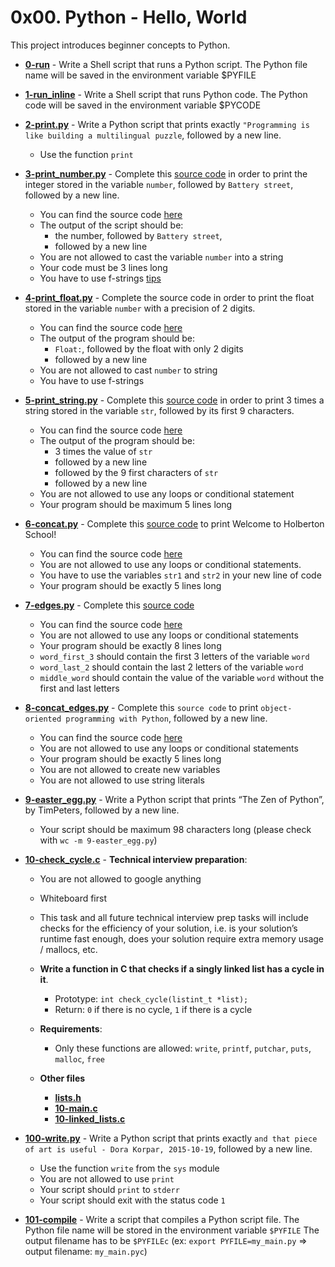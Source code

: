# 0x00. Python - Hello, World
This project introduces beginner concepts to Python.

* **[0-run](./0-run)** - Write a Shell script that runs a Python script.
The Python file name will be saved in the environment variable $PYFILE

* **[1-run_inline](./1-run_inline)** - Write a Shell script that runs Python code.
The Python code will be saved in the environment variable $PYCODE

* **[2-print.py](./2-print.py)** - Write a Python script that prints exactly `"Programming is like building a multilingual puzzle`, followed by a new line.
	* Use the function `print`

* **[3-print_number.py](./3-print_number.py)** - Complete this [source code](https://github.com/alx-tools/0x00.py/blob/master/3-print_number.py) in order to print the integer stored in the variable `number`, followed by `Battery street`, followed by a new line.
	* You can find the source code [here](https://github.com/alx-tools/0x00.py/blob/master/3-print_number.py)
	* The output of the script should be:
		* the number, followed by `Battery street`,
		* followed by a new line
	* You are not allowed to cast the variable `number` into a string
	* Your code must be 3 lines long
	* You have to use f-strings [tips](https://realpython.com/python-f-strings/)

* **[4-print_float.py](./4-print_float.py)** - Complete the source code in order to print the float stored in the variable `number` with a precision of 2 digits.
	* You can find the source code [here](https://github.com/alx-tools/0x00.py/blob/master/4-print_float.py)
	* The output of the program should be:
		* `Float:`, followed by the float with only 2 digits
		* followed by a new line
	* You are not allowed to cast `number` to string
	* You have to use f-strings

* **[5-print_string.py](./5-print_string.py)** - Complete this [source code](https://github.com/alx-tools/0x00.py/blob/master/5-print_string.py) in order to print 3 times a string stored in the variable `str`, followed by its first 9 characters.
	* You can find the source code [here](https://github.com/alx-tools/0x00.py/blob/master/5-print_string.py)
	* The output of the program should be:
		* 3 times the value of `str`
		* followed by a new line
		* followed by the 9 first characters of `str`
		* followed by a new line
	* You are not allowed to use any loops or conditional statement
	* Your program should be maximum 5 lines long

* **[6-concat.py](./6-concat.py)** - Complete this [source code](https://github.com/alx-tools/0x00.py/blob/master/6-concat.py) to print Welcome to Holberton School!
	* You can find the source code [here](https://github.com/alx-tools/0x00.py/blob/master/6-concat.py)
	* You are not allowed to use any loops or conditional statements.
	* You have to use the variables `str1` and `str2` in your new line of code
	* Your program should be exactly 5 lines long

* **[7-edges.py](./7-edges.py)** - Complete this [source code](https://github.com/alx-tools/0x00.py/blob/master/7-edges.py)
	* You can find the source code [here](https://github.com/alx-tools/0x00.py/blob/master/7-edges.py)
	* You are not allowed to use any loops or conditional statements
	* Your program should be exactly 8 lines long
	* `word_first_3` should contain the first 3 letters of the variable `word`
	* `word_last_2` should contain the last 2 letters of the variable `word`
	* `middle_word` should contain the value of the variable `word` without the first and last letters

* **[8-concat_edges.py](./8-concat_edges.py)** - Complete this `source code` to print `object-oriented programming with Python`, followed by a new line.
	* You can find the source code [here](https://github.com/alx-tools/0x00.py/blob/master/8-concat_edges.py)
	* You are not allowed to use any loops or conditional statements
	* Your program should be exactly 5 lines long
	* You are not allowed to create new variables
	* You are not allowed to use string literals

* **[9-easter_egg.py](./9-easter_egg.py)** - Write a Python script that prints “The Zen of Python”, by TimPeters, followed by a new line.
	* Your script should be maximum 98 characters long (please check with `wc -m 9-easter_egg.py`)

* **[10-check_cycle.c](./10-check_cycle.c)** - **Technical interview preparation**:
	* You are not allowed to google anything
	* Whiteboard first
	* This task and all future technical interview prep tasks will include checks for the efficiency of your solution, i.e. is your solution’s runtime fast enough, does your solution require extra memory usage / mallocs, etc.

	* **Write a function in C that checks if a singly linked list has a cycle in it**.
		* Prototype: `int check_cycle(listint_t *list);`
		* Return: `0` if there is no cycle, `1` if there is a cycle

	* **Requirements**:
		* Only these functions are allowed: `write`, `printf`, `putchar`, `puts`, `malloc`, `free`

	*  **Other files**
		* **[lists.h](./lists.h)**
		* **[10-main.c](./10-main.c)**
		* **[10-linked_lists.c](./10-linked_lists.c)**

* **[100-write.py](./100-write.py)** - Write a Python script that prints exactly `and that piece of art is useful - Dora Korpar, 2015-10-19`, followed by a new line.
	* Use the function `write` from the `sys` module
	* You are not allowed to use `print`
	* Your script should `print` to `stderr`
	* Your script should exit with the status code `1`

* **[101-compile](./101-compile)** - Write a script that compiles a Python script file.
The Python file name will be stored in the environment variable `$PYFILE`
The output filename has to be `$PYFILEc` (ex: `export PYFILE=my_main.py` => output filename: `my_main.pyc`)
